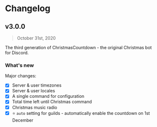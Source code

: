 # Changelog

## v3.0.0

> October 31st, 2020

The third generation of ChristmasCountdown - the original Christmas bot for Discord.

### What's new

Major changes:

- [X] Server & user timezones
- [X] Server & user locales
- [X] A single command for configuration
- [X] Total time left until Christmas command
- [X] Christmas music radio
- [X] :star: `auto` setting for guilds - automatically enable the countdown on 1st December
